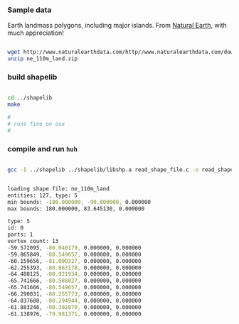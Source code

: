 ### Sample data

Earth landmass polygons, including major islands. From [Natural Earth](http://www.naturalearthdata.com/), with much appreciation!


```bash

wget http://www.naturalearthdata.com/http//www.naturalearthdata.com/download/110m/physical/ne_110m_land.zip
unzip ne_110m_land.zip

```

### build shapelib

```bash

cd ../shapelib
make

#
# runs fine on osx
#

```

### compile and run `huh`

```bash

gcc -I ../shapelib ../shapelib/libshp.a read_shape_file.c -o read_shape_file && ./read_shape_file ne_110m_land | head -n 20


loading shape file: ne_110m_land
entities: 127, type: 5
min bounds: -180.000000, -90.000000, 0.000000
max bounds: 180.000000, 83.645130, 0.000000

type: 5
id: 0
parts: 1
vertex count: 13
-59.572095, -80.040179, 0.000000, 0.000000
-59.865849, -80.549657, 0.000000, 0.000000
-60.159656, -81.000327, 0.000000, 0.000000
-62.255393, -80.863178, 0.000000, 0.000000
-64.488125, -80.921934, 0.000000, 0.000000
-65.741666, -80.588827, 0.000000, 0.000000
-65.741666, -80.549657, 0.000000, 0.000000
-66.290031, -80.255773, 0.000000, 0.000000
-64.037688, -80.294944, 0.000000, 0.000000
-61.883246, -80.392870, 0.000000, 0.000000
-61.138976, -79.981371, 0.000000, 0.000000



```